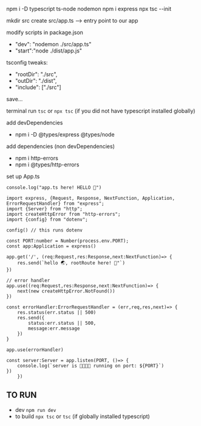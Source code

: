 npm i -D typescript ts-node nodemon
npm i express
npx tsc --init

mkdir src
create src/app.ts --> entry point to our app

modify scripts in package.json
- "dev": "nodemon ./src/app.ts"
- "start":"node ./dist/app.js"


tsconfig tweaks:
- "rootDir": "./src",
- "outDir": "./dist",  
- "include": ["./src"]


save... 

terminal run `tsc` or `npx tsc` (if you did not have typescript installed globally)

add devDependencies 
- npm i -D @types/express @types/node

add dependencies (non devDependencies)
- npm i http-errors
- npm i @types/http-errors

set up App.ts

```
console.log("app.ts here! HELLO 👋")

import express, {Request, Response, NextFunction, Application, ErrorRequestHandler} from "express";
import {Server} from "http";
import createHttpError from "http-errors";
import {config} from "dotenv";

config() // this runs dotenv

const PORT:number = Number(process.env.PORT);
const app:Application = express()

app.get('/', (req:Request,res:Response,next:NextFunction)=> {
    res.send(`hello 🌏, rootRoute here! 👋"`)
})

// error handler 
app.use((req:Request,res:Response,next:NextFunction)=> {
    next(new createHttpError.NotFound())
})

const errorHandler:ErrorRequestHandler = (err,req,res,next)=> {
    res.status(err.status || 500)
    res.send({
        status:err.status || 500,
        message:err.message
    })
}

app.use(errorHandler)

const server:Server = app.listen(PORT, ()=> {
    console.log(`server is 🏃🏃🏃💨 running on port: ${PORT}`)
})
    })
```

## TO RUN 

- dev `npm run dev`
- to build `npx tsc` or `tsc` (if globally installed typescript)
